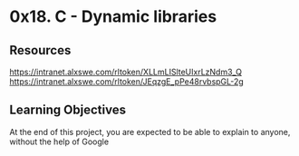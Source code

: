 # 0x18. C - Dynamic libraries

## Resources
https://intranet.alxswe.com/rltoken/XLLmLISlteUIxrLzNdm3_Q
https://intranet.alxswe.com/rltoken/JEqzgE_pPe48rvbspGL-2g

## Learning Objectives
At the end of this project, you are expected to be able to explain to anyone, without the help of Google
